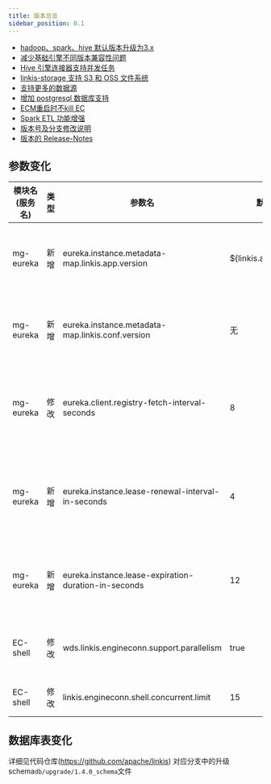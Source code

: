 ```yaml
---
title: 版本总览
sidebar_position: 0.1
--- 
```


- [hadoop、spark、hive 默认版本升级为3.x](./upgrade-base-engine-version.md)
- [减少基础引擎不同版本兼容性问题](./base-engine-compatibilty.md)
- [Hive 引擎连接器支持并发任务](./hive-engine-support-concurrent.md)
- [linkis-storage 支持 S3 和 OSS 文件系统](./storage-add-support-oss.md)
- [支持更多的数据源](./spark-etl.md)
- [增加 postgresql 数据库支持](/docs/deployment/deploy-quick.md)
- [ECM重启时不kill EC](./ecm-takes-over-ec.md)
- [Spark ETL 功能增强](./spark-etl.md)
- [版本号及分支修改说明](./version-and-branch-intro.md)
- [版本的 Release-Notes](/download/release-notes-1.4.0)

## 参数变化 

| 模块名(服务名)| 类型  |     参数名                                                | 默认值             | 描述                                                    |
| ----------- | ----- | -------------------------------------------------------- | ---------------- | ------------------------------------------------------- |
| mg-eureka | 新增 | eureka.instance.metadata-map.linkis.app.version  | ${linkis.app.version} | Eureka元数据上报Linkis应用版本信息|
| mg-eureka | 新增 | eureka.instance.metadata-map.linkis.conf.version | 无 | Eureka元数据上报Linkis服务版本信息 |
| mg-eureka | 修改 | eureka.client.registry-fetch-interval-seconds | 8 | Eureka Client拉取服务注册信息间隔时间（秒） |
| mg-eureka | 新增 | eureka.instance.lease-renewal-interval-in-seconds | 4 | eureka client发送心跳给server端的频率（秒）|
| mg-eureka | 新增 | eureka.instance.lease-expiration-duration-in-seconds | 12 | eureka 等待下一次心跳的超时时间（秒）|
| EC-shell  | 修改 | wds.linkis.engineconn.support.parallelism | true | 是否开启 shell 任务并行执行|
| EC-shell  | 修改 | linkis.engineconn.shell.concurrent.limit | 15 | shell 任务并发数 |


## 数据库表变化 
详细见代码仓库(https://github.com/apache/linkis) 对应分支中的升级schema`db/upgrade/1.4.0_schema`文件
